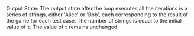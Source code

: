 Output State: The output state after the loop executes all the iterations is a series of strings, either 'Alice' or 'Bob', each corresponding to the result of the game for each test case. The number of strings is equal to the initial value of `t`. The value of `t` remains unchanged.